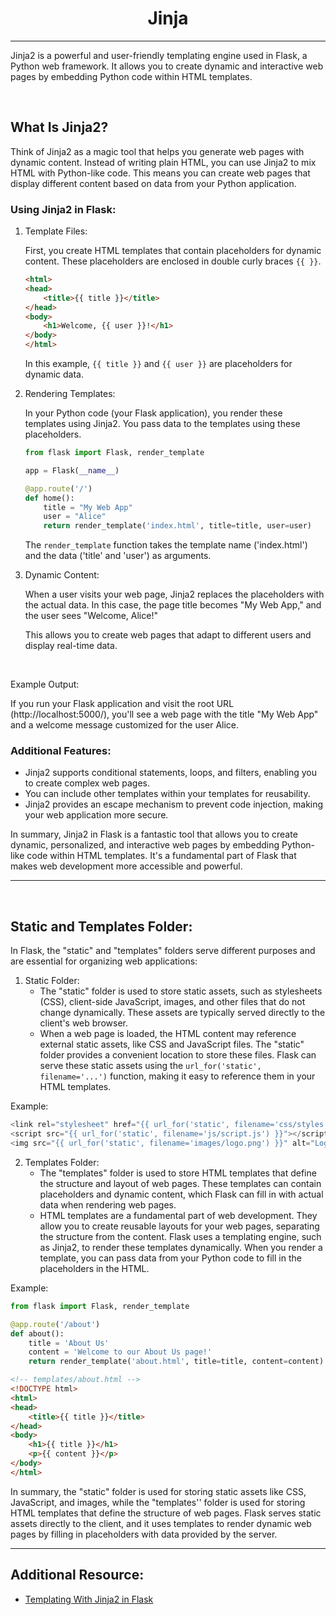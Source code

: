 <h1 align="center">Jinja</h1>
<hr>

Jinja2 is a powerful and user-friendly templating engine used in Flask, a Python web framework. It allows you to create dynamic and interactive web pages by embedding Python code within HTML templates. 

<br>

## What Is Jinja2?

Think of Jinja2 as a magic tool that helps you generate web pages with dynamic content. Instead of writing plain HTML, you can use Jinja2 to mix HTML with Python-like code. This means you can create web pages that display different content based on data from your Python application.

### Using Jinja2 in Flask:

1. Template Files:

   First, you create HTML templates that contain placeholders for dynamic content. These placeholders are enclosed in double curly braces `{{ }}`.

   ```html
   <html>
   <head>
       <title>{{ title }}</title>
   </head>
   <body>
       <h1>Welcome, {{ user }}!</h1>
   </body>
   </html>
   ```

   In this example, `{{ title }}` and `{{ user }}` are placeholders for dynamic data.

2. Rendering Templates:

   In your Python code (your Flask application), you render these templates using Jinja2. You pass data to the templates using these placeholders.

   ```python
   from flask import Flask, render_template

   app = Flask(__name__)

   @app.route('/')
   def home():
       title = "My Web App"
       user = "Alice"
       return render_template('index.html', title=title, user=user)
   ```

   The `render_template` function takes the template name ('index.html') and the data ('title' and 'user') as arguments.

3. Dynamic Content:

   When a user visits your web page, Jinja2 replaces the placeholders with the actual data. In this case, the page title becomes "My Web App," and the user sees "Welcome, Alice!"

   This allows you to create web pages that adapt to different users and display real-time data.

<br>

Example Output:

If you run your Flask application and visit the root URL (http://localhost:5000/), you'll see a web page with the title "My Web App" and a welcome message customized for the user Alice.

### Additional Features:

- Jinja2 supports conditional statements, loops, and filters, enabling you to create complex web pages.
- You can include other templates within your templates for reusability.
- Jinja2 provides an escape mechanism to prevent code injection, making your web application more secure.

In summary, Jinja2 in Flask is a fantastic tool that allows you to create dynamic, personalized, and interactive web pages by embedding Python-like code within HTML templates. It's a fundamental part of Flask that makes web development more accessible and powerful.

<hr>
<br>


## Static and Templates Folder:

In Flask, the "static" and "templates" folders serve different purposes and are essential for organizing web applications:

1. Static Folder:
   - The "static" folder is used to store static assets, such as stylesheets (CSS), client-side JavaScript, images, and other files that do not change dynamically. These assets are typically served directly to the client's web browser.
   - When a web page is loaded, the HTML content may reference external static assets, like CSS and JavaScript files. The "static" folder provides a convenient location to store these files. Flask can serve these static assets using the `url_for('static', filename='...')` function, making it easy to reference them in your HTML templates.
     
Example:
```python
<link rel="stylesheet" href="{{ url_for('static', filename='css/styles.css') }}">
<script src="{{ url_for('static', filename='js/script.js') }}"></script>
<img src="{{ url_for('static', filename='images/logo.png') }}" alt="Logo">
```

2. Templates Folder:
   - The "templates" folder is used to store HTML templates that define the structure and layout of web pages. These templates can contain placeholders and dynamic content, which Flask can fill in with actual data when rendering web pages.
   - HTML templates are a fundamental part of web development. They allow you to create reusable layouts for your web pages, separating the structure from the content. Flask uses a templating engine, such as Jinja2, to render these templates dynamically. When you render a template, you can pass data from your Python code to fill in the placeholders in the HTML.
     
Example:
```python
from flask import Flask, render_template

@app.route('/about')
def about():
    title = 'About Us'
    content = 'Welcome to our About Us page!'
    return render_template('about.html', title=title, content=content)
```
```html
<!-- templates/about.html -->
<!DOCTYPE html>
<html>
<head>
    <title>{{ title }}</title>
</head>
<body>
    <h1>{{ title }}</h1>
    <p>{{ content }}</p>
</body>
</html>
```

In summary, the "static" folder is used for storing static assets like CSS, JavaScript, and images, while the "templates'' folder is used for storing HTML templates that define the structure of web pages. Flask serves static assets directly to the client, and it uses templates to render dynamic web pages by filling in placeholders with data provided by the server.

<hr>

## Additional Resource:

* <a href="https://www.geeksforgeeks.org/templating-with-jinja2-in-flask/">Templating With Jinja2 in Flask</a>


